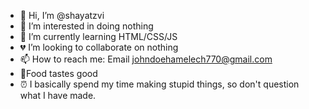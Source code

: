 - 👋 Hi, I’m @shayatzvi
- 👀 I’m interested in doing nothing
- 🌱 I’m currently learning HTML/CSS/JS
- 💔 I’m looking to collaborate on nothing
- 📫 How to reach me: Email johndoehamelech770@gmail.com 
- 🍕Food tastes good
- ⏰ I basically spend my time making stupid things, so don't question what I have made.
<!---
shayatzvi/shayatzvi is a ✨ special ✨ repository because its `README.md` (this file) appears on your GitHub profile.
You can click the Preview link to take a look at your changes.
--->
